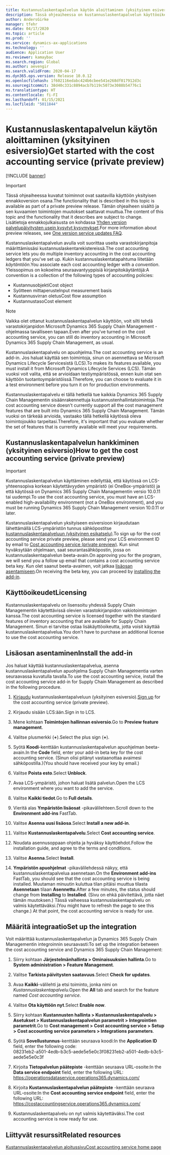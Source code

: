 ```yaml
---
title: Kustannuslaskentapalvelun käytön aloittaminen (yksityinen esiversio)
description: Tässä ohjeaiheessa on kustannuslaskentapalvelun käyttöoikeustiedot ja asennusohjeet.
author: AndersGirke
manager: tfehr
ms.date: 04/17/2020
ms.topic: article
ms.prod: ''
ms.service: dynamics-ax-applications
ms.technology: ''
audience: Application User
ms.reviewer: kamaybac
ms.search.region: Global
ms.author: aevengir
ms.search.validFrom: 2020-04-17
ms.dyn365.ops.version: Release 10.0.12
ms.openlocfilehash: 1f602116edabc424b6cbee541e268df017912d3c
ms.sourcegitcommit: 38d40c331c8894acb7b119c5073e3088b54776c1
ms.translationtype: HT
ms.contentlocale: fi-FI
ms.lasthandoff: 01/15/2021
ms.locfileid: "5011844"
---
```

# <a name="get-started-with-the-cost-accounting-service-private-preview"></a><span data-ttu-id="a4db4-103">Kustannuslaskentapalvelun käytön aloittaminen (yksityinen esiversio)</span><span class="sxs-lookup"><span data-stu-id="a4db4-103">Get started with the cost accounting service (private preview)</span></span>

[!INCLUDE [banner](../includes/banner.md)]

> [!IMPORTANT]
> <span data-ttu-id="a4db4-104">Tässä ohjeaiheessa kuvatut toiminnot ovat saatavilla käyttöön yksityisen ennakkoversion osana.</span><span class="sxs-lookup"><span data-stu-id="a4db4-104">The functionality that is described in this topic is available as part of a private preview release.</span></span> <span data-ttu-id="a4db4-105">Tämän ohjeaiheen sisältö ja sen kuvaamien toimintojen muutokset saattavat muuttua.</span><span class="sxs-lookup"><span data-stu-id="a4db4-105">The content of this topic and the functionality that it describes are subject to change.</span></span> <span data-ttu-id="a4db4-106">Lisätietoja ennakkojulkaisusta on kohdassa [Yhden version palvelupäivitysten usein kysytyt kysymykset](../../fin-ops-core/fin-ops/get-started/one-version.md).</span><span class="sxs-lookup"><span data-stu-id="a4db4-106">For more information about preview releases, see [One version service updates FAQ](../../fin-ops-core/fin-ops/get-started/one-version.md).</span></span>

<span data-ttu-id="a4db4-107">Kustannuslaskentapalvelun avulla voit suorittaa useita varastokirjanpitoja määrittämissäsi kustannuslaskentarekistereissä.</span><span class="sxs-lookup"><span data-stu-id="a4db4-107">The cost accounting service lets you do multiple inventory accounting in the cost accounting ledgers that you've set up.</span></span> <span data-ttu-id="a4db4-108">Kukin kustannuslaskentatapahtuma liitetään *käytäntöön*.</span><span class="sxs-lookup"><span data-stu-id="a4db4-108">You associate each cost accounting ledger with a *convention*.</span></span> <span data-ttu-id="a4db4-109">Yleissopimus on kokoelma seuraavantyyppisiä kirjanpitokäytäntöjä:</span><span class="sxs-lookup"><span data-stu-id="a4db4-109">A convention is a collection of the following types of accounting policies:</span></span>

- <span data-ttu-id="a4db4-110">Kustannusobjekti</span><span class="sxs-lookup"><span data-stu-id="a4db4-110">Cost object</span></span>
- <span data-ttu-id="a4db4-111">Syötteen mittaperuste</span><span class="sxs-lookup"><span data-stu-id="a4db4-111">Input measurement basis</span></span>
- <span data-ttu-id="a4db4-112">Kustannusvirran oletus</span><span class="sxs-lookup"><span data-stu-id="a4db4-112">Cost flow assumption</span></span>
- <span data-ttu-id="a4db4-113">Kustannustaso</span><span class="sxs-lookup"><span data-stu-id="a4db4-113">Cost element</span></span>

> [!NOTE]
> <span data-ttu-id="a4db4-114">Vaikka olet ottanut kustannuslaskentapalvelun käyttöön, voit silti tehdä varastokirjanpidon Microsoft Dynamics 365 Supply Chain Management -ohjelmassa tavalliseen tapaan.</span><span class="sxs-lookup"><span data-stu-id="a4db4-114">Even after you've turned on the cost accounting service, you can still do  inventory accounting in Microsoft Dynamics 365 Supply Chain Management, as usual.</span></span>

<span data-ttu-id="a4db4-115">Kustannuslaskentapalvelu on apuohjelma.</span><span class="sxs-lookup"><span data-stu-id="a4db4-115">The cost accounting service is an add-in.</span></span> <span data-ttu-id="a4db4-116">Jos haluat käyttää sen toimintoja, sinun on asennettava se Microsoft Dynamics Lifecycle Servicesistä (LCS).</span><span class="sxs-lookup"><span data-stu-id="a4db4-116">To makes its features available, you must install it from Microsoft Dynamics Lifecycle Services (LCS).</span></span> <span data-ttu-id="a4db4-117">Tämän vuoksi voit valita, että se arvioidaan testiympäristössä, ennen kuin otat sen käyttöön tuotantoympäristöissä.</span><span class="sxs-lookup"><span data-stu-id="a4db4-117">Therefore, you can choose to evaluate it in a test environment before you turn it on for production environments.</span></span>

<span data-ttu-id="a4db4-118">Kustannuslaskentapalvelu ei tällä hetkellä tue kaikkia Dynamics 365 Supply Chain Managementin sisäänrakennettuja kustannustenhallintatoimintoja.</span><span class="sxs-lookup"><span data-stu-id="a4db4-118">The cost accounting service doesn't currently support all the cost management features that are built into Dynamics 365 Supply Chain Management.</span></span> <span data-ttu-id="a4db4-119">Tämän vuoksi on tärkeää arvioida, vastaako tällä hetkellä käytössä oleva toimintojoukko tarpeitasi.</span><span class="sxs-lookup"><span data-stu-id="a4db4-119">Therefore, it's important that you evaluate whether the set of features that is currently available will meet your requirements.</span></span>

## <a name="how-to-get-the-cost-accounting-service-private-preview"></a><a name="sign-up"></a><span data-ttu-id="a4db4-120">Kustannuslaskentapalvelun hankkiminen (yksityinen esiversio)</span><span class="sxs-lookup"><span data-stu-id="a4db4-120">How to get the cost accounting service (private preview)</span></span>

> [!IMPORTANT]
> <span data-ttu-id="a4db4-121">Kustannuslaskentapalvelun käyttäminen edellyttää, että käytössä on LCS-yhteensopiva korkean käytettävyyden ympäristö (ei OneBox-ympäristö) ja että käytössä on Dynamics 365 Supply Chain Managementin versio 10.0.11 tai uudempi.</span><span class="sxs-lookup"><span data-stu-id="a4db4-121">To use the cost accounting service, you must have an LCS-enabled high-availability environment (not a OneBox environment), and you must be running Dynamics 365 Supply Chain Management version 10.0.11 or later.</span></span>

<span data-ttu-id="a4db4-122">Kustannuslaskentapalvelun yksityiseen esiversioon kirjaudutaan lähettämällä LCS-ympäristön tunnus sähköpostitse [kustannuslaskentapalveluun (yksityinen esikatselu)](mailto:aevengir@microsoft.com?subject=Cost%20accounting%20service%20%28private%20preview%29).</span><span class="sxs-lookup"><span data-stu-id="a4db4-122">To sign up for the cost accounting service private preview, please send your LCS environment ID by email to [Cost accounting service (private preview)](mailto:aevengir@microsoft.com?subject=Cost%20accounting%20service%20%28private%20preview%29).</span></span> <span data-ttu-id="a4db4-123">Kun sinut hyväksytään ohjelmaan, saat seurantasähköpostin, jossa on kustannuslaskentapalvelun beeta-avain.</span><span class="sxs-lookup"><span data-stu-id="a4db4-123">On approving you for the program, we will send you a follow up email that contains a cost accounting service beta key.</span></span> <span data-ttu-id="a4db4-124">Kun olet saanut beeta-avaimen, voit jatkaa [lisäosan asentamiseen](#install).</span><span class="sxs-lookup"><span data-stu-id="a4db4-124">On receiving the beta key, you can proceed by [installing the add-in](#install).</span></span>

## <a name="licensing"></a><span data-ttu-id="a4db4-125">Käyttöoikeudet</span><span class="sxs-lookup"><span data-stu-id="a4db4-125">Licensing</span></span>

<span data-ttu-id="a4db4-126">Kustannuslaskentapalvelu on lisensoitu yhdessä Supply Chain Managementin käytettävissä olevien varastokirjanpidon vakiotoimintojen kanssa.</span><span class="sxs-lookup"><span data-stu-id="a4db4-126">The cost accounting service is licensed together with the standard features of inventory accounting that are available for Supply Chain Management.</span></span> <span data-ttu-id="a4db4-127">Sinun ei tarvitse ostaa lisäkäyttöoikeutta, jotta voisit käyttää kustannuslaskentapalvelua.</span><span class="sxs-lookup"><span data-stu-id="a4db4-127">You don't have to purchase an additional license to use the cost accounting service.</span></span>

## <a name="install-the-add-in"></a><a name="install"></a><span data-ttu-id="a4db4-128">Lisäosan asentaminen</span><span class="sxs-lookup"><span data-stu-id="a4db4-128">Install the add-in</span></span>

<span data-ttu-id="a4db4-129">Jos haluat käyttää kustannuslaskentapalvelua, asenna kustannuslaskentapalvelun apuohjelma Supply Chain Managementia varten seuraavassa kuvatulla tavalla.</span><span class="sxs-lookup"><span data-stu-id="a4db4-129">To use the cost accounting service, install the cost accounting service add-in for Supply Chain Management as described in the following procedure.</span></span>

1. <span data-ttu-id="a4db4-130">[Kirjaudu](#sign-up) kustannuslaskentapalveluun (yksityinen esiversio).</span><span class="sxs-lookup"><span data-stu-id="a4db4-130">[Sign up](#sign-up) for the cost accounting service (private preview).</span></span>

1. <span data-ttu-id="a4db4-131">Kirjaudu sisään LCS:ään.</span><span class="sxs-lookup"><span data-stu-id="a4db4-131">Sign in to LCS.</span></span>

1. <span data-ttu-id="a4db4-132">Mene kohtaan **Toimintojen hallinnan esiversio**.</span><span class="sxs-lookup"><span data-stu-id="a4db4-132">Go to **Preview feature management**.</span></span>

1. <span data-ttu-id="a4db4-133">Valitse plusmerkki (**+**).</span><span class="sxs-lookup"><span data-stu-id="a4db4-133">Select the plus sign (**+**).</span></span>

1. <span data-ttu-id="a4db4-134">Syötä **Koodi**-kenttään kustannuslaskentapalvelun apuohjelman beeta-avain.</span><span class="sxs-lookup"><span data-stu-id="a4db4-134">In the **Code** field, enter your add-in beta key for the cost accounting service.</span></span> <span data-ttu-id="a4db4-135">(Sinun olisi pitänyt vastaanottaa avaimesi sähköpostilla.)</span><span class="sxs-lookup"><span data-stu-id="a4db4-135">(You should have received your key by email.)</span></span>

1. <span data-ttu-id="a4db4-136">Valitse **Poista esto**.</span><span class="sxs-lookup"><span data-stu-id="a4db4-136">Select **Unblock**.</span></span>

1. <span data-ttu-id="a4db4-137">Avaa LCS-ympäristö, johon haluat lisätä palvelun.</span><span class="sxs-lookup"><span data-stu-id="a4db4-137">Open the LCS environment where you want to add the service.</span></span>

1. <span data-ttu-id="a4db4-138">Valitse **Kaikki tiedot**.</span><span class="sxs-lookup"><span data-stu-id="a4db4-138">Go to **Full details**.</span></span>

1. <span data-ttu-id="a4db4-139">Vieritä alas **Ympäristön lisäosat** -pikavälilehteen.</span><span class="sxs-lookup"><span data-stu-id="a4db4-139">Scroll down to the **Environment add-ins** FastTab.</span></span>

1. <span data-ttu-id="a4db4-140">Valitse **Asenna uusi lisäosa**.</span><span class="sxs-lookup"><span data-stu-id="a4db4-140">Select **Install a new add-in**.</span></span>

1. <span data-ttu-id="a4db4-141">Valitse **Kustannuslaskentapalvelu**.</span><span class="sxs-lookup"><span data-stu-id="a4db4-141">Select **Cost accounting service**.</span></span>

1. <span data-ttu-id="a4db4-142">Noudata asennusoppaan ohjeita ja hyväksy käyttöehdot.</span><span class="sxs-lookup"><span data-stu-id="a4db4-142">Follow the installation guide, and agree to the terms and conditions.</span></span>

1. <span data-ttu-id="a4db4-143">Valitse **Asenna**.</span><span class="sxs-lookup"><span data-stu-id="a4db4-143">Select **Install**.</span></span>

1. <span data-ttu-id="a4db4-144">**Ympäristön apuohjelmat** -pikavälilehdessä näkyy, että kustannuslaskentapalvelua asennetaan.</span><span class="sxs-lookup"><span data-stu-id="a4db4-144">On the **Environment add-ins** FastTab, you should see that the cost accounting service is being installed.</span></span> <span data-ttu-id="a4db4-145">Muutaman minuutin kuluttua tilan pitäisi muuttua tilasta **Asennetaan** tilaan **Asennettu**.</span><span class="sxs-lookup"><span data-stu-id="a4db4-145">After a few minutes, the status should change from **Installing** to **Installed**.</span></span> <span data-ttu-id="a4db4-146">(Sivu on ehkä päivitettävä, jotta näet tämän muutoksen.) Tässä vaiheessa kustannuslaskentapalvelu on valmis käytettäväksi.</span><span class="sxs-lookup"><span data-stu-id="a4db4-146">(You might have to refresh the page to see this change.) At that point, the cost accounting service is ready for use.</span></span>

## <a name="set-up-the-integration"></a><span data-ttu-id="a4db4-147">Määritä integraatio</span><span class="sxs-lookup"><span data-stu-id="a4db4-147">Set up the integration</span></span>

<span data-ttu-id="a4db4-148">Voit määrittää kustannuslaskentapalvelun ja Dynamics 365 Supply Chain Managementin integroinnin seuraavasti:</span><span class="sxs-lookup"><span data-stu-id="a4db4-148">To set up the integration between the cost accounting service and Dynamics 365 Supply Chain Management:</span></span>

1. <span data-ttu-id="a4db4-149">Siirry kohtaan **Järjestelmänhallinta > Ominaisuuksien hallinta**.</span><span class="sxs-lookup"><span data-stu-id="a4db4-149">Go to **System administration > Feature Management**.</span></span>

1. <span data-ttu-id="a4db4-150">Valitse **Tarkista päivitysten saatavuus**.</span><span class="sxs-lookup"><span data-stu-id="a4db4-150">Select **Check for updates**.</span></span>

1. <span data-ttu-id="a4db4-151">Avaa **Kaikki**-välilehti ja etsi toiminto, jonka nimi on *Kustannuslaskentapalvelu*.</span><span class="sxs-lookup"><span data-stu-id="a4db4-151">Open the **All** tab and search for the feature named *Cost accounting service*.</span></span>

1. <span data-ttu-id="a4db4-152">Valitse **Ota käyttöön nyt**.</span><span class="sxs-lookup"><span data-stu-id="a4db4-152">Select **Enable now**.</span></span>

1. <span data-ttu-id="a4db4-153">Siirry kohtaan **Kustannusten hallinta > Kustannuslaskentapalvelu > Asetukset > Kustannuslaskentapalvelun parametrit > Integrointien parametrit**.</span><span class="sxs-lookup"><span data-stu-id="a4db4-153">Go to **Cost management > Cost accounting service > Setup > Cost accounting service parameters > Integrations parameters**.</span></span>

1. <span data-ttu-id="a4db4-154">Syötä **Sovellustunnus**-kenttään seuraava koodi:</span><span class="sxs-lookup"><span data-stu-id="a4db4-154">In the **Application ID** field, enter the following code:</span></span><br> <span data-ttu-id="a4db4-155">08231eb2-a501-4edb-b3c5-aede5e5e0c3f</span><span class="sxs-lookup"><span data-stu-id="a4db4-155">08231eb2-a501-4edb-b3c5-aede5e5e0c3f</span></span>

1. <span data-ttu-id="a4db4-156">Kirjoita **Tietopalvelun päätepiste** -kenttään seuraava URL-osoite:</span><span class="sxs-lookup"><span data-stu-id="a4db4-156">In the **Data service endpoint** field, enter the following URL:</span></span><br>https://operationsdataservice.operations365.dynamics.com/

1. <span data-ttu-id="a4db4-157">Kirjoita **Kustannuslaskentapalvelun päätepiste** -kenttään seuraava URL-osoite:</span><span class="sxs-lookup"><span data-stu-id="a4db4-157">In the **Cost accounting service endpoint** field, enter the following URL:</span></span><br>https://costaccountingservice.operations365.dynamics.com/

1. <span data-ttu-id="a4db4-158">Kustannuslaskentapalvelu on nyt valmis käytettäväksi.</span><span class="sxs-lookup"><span data-stu-id="a4db4-158">The cost accounting service is now ready for use.</span></span>

## <a name="related-resources"></a><span data-ttu-id="a4db4-159">Liittyvät resurssit</span><span class="sxs-lookup"><span data-stu-id="a4db4-159">Related resources</span></span>

[<span data-ttu-id="a4db4-160">Kustannuslaskentapalvelun aloitussivu</span><span class="sxs-lookup"><span data-stu-id="a4db4-160">Cost accounting service home page</span></span>](cost-accounting-service-home.md)
